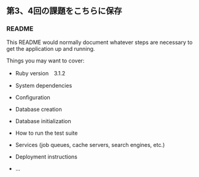 ## 第3、4回の課題をこちらに保存

### README

This README would normally document whatever steps are necessary to get the
application up and running.

Things you may want to cover:

* Ruby version　3.1.2

* System dependencies

* Configuration 

* Database creation

* Database initialization

* How to run the test suite

* Services (job queues, cache servers, search engines, etc.)

* Deployment instructions

* ...
